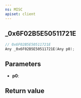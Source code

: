 ```yaml
---
ns: MISC
apiset: client
---
```

## _0x6F02B5E50511721E

```c
// 0x6F02B5E50511721E
Any _0x6F02B5E50511721E(Any p0);
```


## Parameters
* **p0**:

## Return value